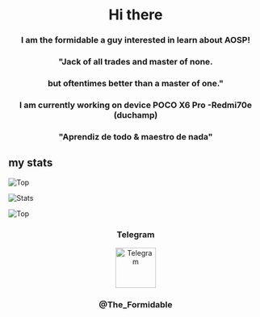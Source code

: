 <h1 align="center">Hi there </h1>
<h3 align="center">I am the formidable a guy interested in learn about AOSP!</h3>
<h3 align="center">"Jack of all trades and master of none.</h3> 
<h3 align="center">but oftentimes better than a master of one."
<h3 align="center">I am currently working on device POCO X6 Pro -Redmi70e (duchamp) </h3>
<h3 align="center">"Aprendiz de todo & maestro de nada"


## my stats

![Top](https://github-readme-streak-stats.herokuapp.com?user=TheFormidable&theme=vision-friendly)

![Stats](https://github-readme-stats.vercel.app/api?username=TheFormidable&show_icons=true&theme=onedark&count_private=true)

![Top](https://github-readme-stats.vercel.app/api/top-langs/?username=TheFormidable&layout=compact&theme=onedark&count_private=true)



<h3 align="center">Telegram</h3>

<div align="center" href="https://t.me/fars_dev" target="_blank">
  <img src="https://upload.wikimedia.org/wikipedia/commons/thumb/8/83/Telegram_2019_Logo.svg/2048px-Telegram_2019_Logo.svg.png" width="80" height="80" alt="Telegram"/>
</div>
<h3 align="center">@The_Formidable</h3>
